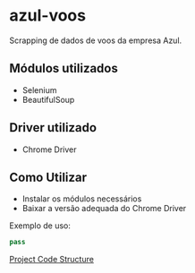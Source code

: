 # azul-voos
Scrapping de dados de voos da empresa Azul.

## Módulos utilizados
- Selenium
- BeautifulSoup

## Driver utilizado
- Chrome Driver

## Como Utilizar
- Instalar os módulos necessários
- Baixar a versão adequada do Chrome Driver

Exemplo de uso:
```python
pass
```


[Project Code Structure](https://github.com/ricardostange/azul-voos/blob/main/Azul.png?raw=true "Title")
